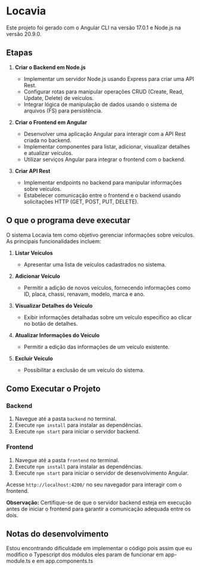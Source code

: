 # Locavia

Este projeto foi gerado com o Angular CLI na versão 17.0.1 e Node.js na versão 20.9.0.

## Etapas

1. **Criar o Backend em Node.js**
   - Implementar um servidor Node.js usando Express para criar uma API Rest.
   - Configurar rotas para manipular operações CRUD (Create, Read, Update, Delete) de veículos.
   - Integrar lógica de manipulação de dados usando o sistema de arquivos (FS) para persistência.

2. **Criar o Frontend em Angular**
   - Desenvolver uma aplicação Angular para interagir com a API Rest criada no backend.
   - Implementar componentes para listar, adicionar, visualizar detalhes e atualizar veículos.
   - Utilizar serviços Angular para integrar o frontend com o backend.

3. **Criar API Rest**
   - Implementar endpoints no backend para manipular informações sobre veículos.
   - Estabelecer comunicação entre o frontend e o backend usando solicitações HTTP (GET, POST, PUT, DELETE).

## O que o programa deve executar

O sistema Locavia tem como objetivo gerenciar informações sobre veículos. As principais funcionalidades incluem:

1. **Listar Veículos**
   - Apresentar uma lista de veículos cadastrados no sistema.

2. **Adicionar Veículo**
   - Permitir a adição de novos veículos, fornecendo informações como ID, placa, chassi, renavam, modelo, marca e ano.

3. **Visualizar Detalhes do Veículo**
   - Exibir informações detalhadas sobre um veículo específico ao clicar no botão de detalhes.

4. **Atualizar Informações do Veículo**
   - Permitir a edição das informações de um veículo existente.

5. **Excluir Veículo**
   - Possibilitar a exclusão de um veículo do sistema.

## Como Executar o Projeto

### Backend

1. Navegue até a pasta `backend` no terminal.
2. Execute `npm install` para instalar as dependências.
3. Execute `npm start` para iniciar o servidor backend.

### Frontend

1. Navegue até a pasta `frontend` no terminal.
2. Execute `npm install` para instalar as dependências.
3. Execute `npm start` para iniciar o servidor de desenvolvimento Angular.

Acesse `http://localhost:4200/` no seu navegador para interagir com o frontend.

**Observação:** Certifique-se de que o servidor backend esteja em execução antes de iniciar o frontend para garantir a comunicação adequada entre os dois.

## Notas do desenvolvimento

Estou encontrando dificuldade em implementar o código pois assim que eu modifico o Typescript dos módulos eles param de funcionar em app-module.ts e em app.components.ts

